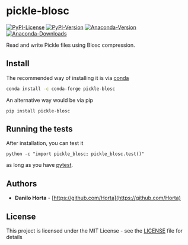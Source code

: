 # pickle-blosc

[![PyPI-License](https://img.shields.io/pypi/l/pickle-blosc.svg?style=flat-square)](https://pypi.python.org/pypi/pickle-blosc/)
[![PyPI-Version](https://img.shields.io/pypi/v/pickle-blosc.svg?style=flat-square)](https://pypi.python.org/pypi/pickle-blosc/) [![Anaconda-Version](https://anaconda.org/conda-forge/pickle-blosc/badges/version.svg)](https://anaconda.org/conda-forge/pickle-blosc) [![Anaconda-Downloads](https://anaconda.org/conda-forge/pickle-blosc/badges/downloads.svg)](https://anaconda.org/conda-forge/pickle-blosc)

Read and write Pickle files using Blosc compression.

## Install

The recommended way of installing it is via
[conda](http://conda.pydata.org/docs/index.html)

```bash
conda install -c conda-forge pickle-blosc
```

An alternative way would be via pip

```
pip install pickle-blosc
```

## Running the tests

After installation, you can test it
```
python -c "import pickle_blosc; pickle_blosc.test()"
```
as long as you have [pytest](http://docs.pytest.org/en/latest/).

## Authors

* **Danilo Horta** - [https://github.com/Horta](https://github.com/Horta)

## License

This project is licensed under the MIT License - see the
[LICENSE](LICENSE) file for details
